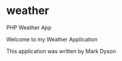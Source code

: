 # weather
PHP Weather App

Welcome to my Weather Application

This application was written by Mark Dyson

